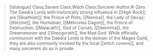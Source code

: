 >[!dialogue] Class;Savant Class;Witch Class;Sorcerer Author;R-Zero
>The Daedra Lords with historically strong influence in [[High Rock]] are [[Boethiah]], the Prince of Plots; [[Namira]], the Lady of Decay; [[Hircine]], the Huntsman;  [[Mehrunes Dagon]], the Prince of Destruction;  [[Malacath]], God of Curses; [[Vaernima]], the Dreamweaver and [[Sheogorath]], the Mad God. While officially communion with the Daedra Lords is the domain of the Mages Guild, they are also commonly invoked by the local [[witch covens]], and many sorcerers do so in private.